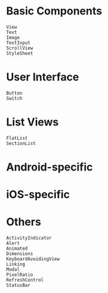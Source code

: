 # Basic Components

    View
    Text
    Image
    TextInput
    ScrollView
    StyleSheet

# User Interface

    Button
    Switch

# List Views

    FlatList
    SectionList

# Android-specific

# iOS-specific

# Others

    ActivityIndicator
    Alert
    Animated
    Dimensions
    KeyboardAvoidingView
    Linking
    Modal
    PixelRatio
    RefreshControl
    StatusBar
